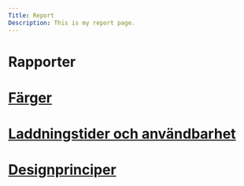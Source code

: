```yaml
---
Title: Report
Description: This is my report page.
---
```


Rapporter
==========================
<div class="landingpage">

<div class="box">
    <h1><a href="%base_url%?analysis/01_colors">Färger</a></h1>
</div>

<div class="box-2-left">
    <h1><a href="%base_url%?analysis/02_load">Laddningstider och användbarhet</a></h1>
</div>

<div class="box">
    <h1><a href="%base_url%?analysis/03_design_principles">Designprinciper</a></h1>
</div>

</div>